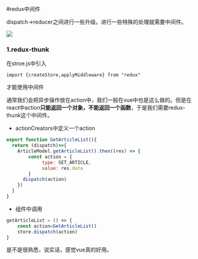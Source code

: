 #redux中间件

dispatch->reducer之间进行一些升级。进行一些特殊的处理就需要中间件。

![](https://hansu-1253325863.cos.ap-shanghai.myqcloud.com/newblog/markdown/react/%E4%B8%AD%E9%97%B4%E4%BB%B6.jpg)

### 1.redux-thunk



在stroe.js中引入

```
import {createStore,applyMiddleware} from "redux"
```

才能使用中间件

通常我们会把异步操作放在action中，我们一般在vue中也是这么做的。但是在react中action**只能返回一个对象，不能返回一个函数**，于是我们需要redux-thunk这个中间件。

* actionCreators中定义一个action

```jsx
export function GetArticleList(){
  return (dispatch)=>{
    ArticleModel.getArticleList().then((res) => {
        const action = {
             type: SET_ARTICLE,
             value: res.data
        }
      dispatch(action)
    })
  }
}
```

* 组件中调用

```jsx
getArticleList = () => {
    const action=GetArticleList()
    store.dispatch(action)
}
```

是不是很熟悉，说实话，感觉vue真的好用。





 